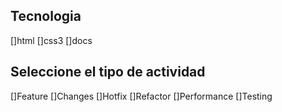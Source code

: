 Tecnologia
----------------
[]html
[]css3
[]docs

Seleccione el tipo de actividad
--------------------------------
[]Feature
[]Changes
[]Hotfix
[]Refactor
[]Performance
[]Testing
